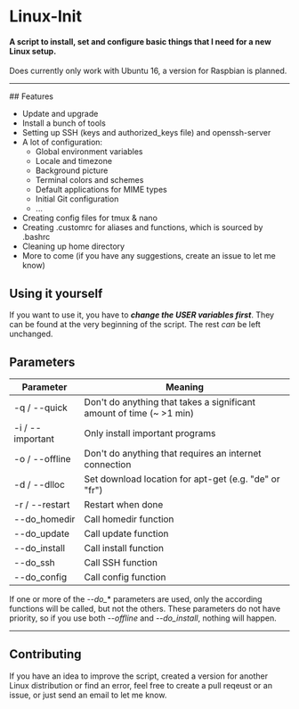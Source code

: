 # Linux-Init
#### A script to install, set and configure basic things that I need for a new Linux setup.
Does currently only work with Ubuntu 16, a version for Raspbian is planned.
<hr>
## Features

- Update and upgrade
- Install a bunch of tools
- Setting up SSH (keys and authorized_keys file) and openssh-server
- A lot of configuration:
  - Global environment variables
  - Locale and timezone
  - Background picture
  - Terminal colors and schemes
  - Default applications for MIME types
  - Initial Git configuration
  - ...
- Creating config files for tmux & nano
- Creating .customrc for aliases and functions, which is sourced by .bashrc
- Cleaning up home directory
- More to come (if you have any suggestions, create an issue to let me know)

## Using it yourself

If you want to use it, you have to **_change the USER variables first_**. They can be found at the very beginning of the script. The rest *can* be left unchanged.

## Parameters
| Parameter       | Meaning                                                              |
|-----------------|----------------------------------------------------------------------|
| -q / --quick    | Don't do anything that takes a significant amount of time (~ >1 min) |
| -i / --important| Only install important programs                                      |
| -o / --offline  | Don't do anything that requires an internet connection               |
| -d / --dlloc    | Set download location for apt-get (e.g. "de" or "fr")                |
| -r / --restart  | Restart when done                                                    |
| --do_homedir    | Call homedir function                                                |
| --do_update     | Call update function                                                 |
| --do_install    | Call install function                                                |
| --do_ssh        | Call SSH function                                                    |
| --do_config     | Call config function                                                 |

If one or more of the *--do_** parameters are used, only the according functions will be called, but not the others. These parameters do not have priority, so if you use both *--offline* and *--do_install*, nothing will happen.

<hr>

## Contributing
If you have an idea to improve the script, created a version for another Linux distribution or find an error, feel free to create a pull reqeust or an issue, or just send an email to let me know.
